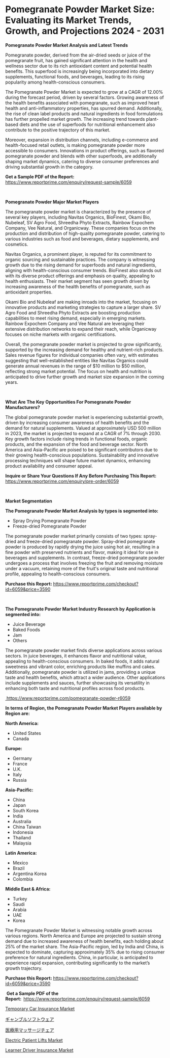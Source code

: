 <p><h1>Pomegranate Powder Market Size: Evaluating its Market Trends, Growth, and Projections 2024 - 2031</h1></p><p><strong>Pomegranate Powder Market Analysis and Latest Trends</strong></p>
<p><p>Pomegranate powder, derived from the air-dried seeds or juice of the pomegranate fruit, has gained significant attention in the health and wellness sector due to its rich antioxidant content and potential health benefits. This superfood is increasingly being incorporated into dietary supplements, functional foods, and beverages, leading to its rising popularity among health-conscious consumers.</p><p>The Pomegranate Powder Market is expected to grow at a CAGR of 12.00% during the forecast period, driven by several factors. Growing awareness of the health benefits associated with pomegranate, such as improved heart health and anti-inflammatory properties, has spurred demand. Additionally, the rise of clean label products and natural ingredients in food formulations has further propelled market growth. The increasing trend towards plant-based diets and the use of superfoods for nutritional enhancement also contribute to the positive trajectory of this market.</p><p>Moreover, expansion in distribution channels, including e-commerce and health-focused retail outlets, is making pomegranate powder more accessible to consumers. Innovations in product offerings, such as flavored pomegranate powder and blends with other superfoods, are additionally shaping market dynamics, catering to diverse consumer preferences and driving substantial growth in the category.</p></p>
<p><strong>Get a Sample PDF of the Report:&nbsp;</strong> <a href="https://www.reportprime.com/enquiry/request-sample/6059">https://www.reportprime.com/enquiry/request-sample/6059</a></p>
<p>&nbsp;</p>
<p><strong>Pomegranate Powder Major Market Players</strong></p>
<p><p>The pomegranate powder market is characterized by the presence of several key players, including Navitas Organics, BioFinest, Okami Bio, Nubeleaf, SV Agro Food, Shreedha Phyto Extracts, Rainbow Expochem Company, Vee Natural, and Organicway. These companies focus on the production and distribution of high-quality pomegranate powder, catering to various industries such as food and beverages, dietary supplements, and cosmetics.</p><p>Navitas Organics, a prominent player, is reputed for its commitment to organic sourcing and sustainable practices. The company is witnessing growth due to the rising demand for superfoods and natural ingredients, aligning with health-conscious consumer trends. BioFinest also stands out with its diverse product offerings and emphasis on quality, appealing to health enthusiasts. Their market segment has seen growth driven by increasing awareness of the health benefits of pomegranate, such as antioxidant properties.</p><p>Okami Bio and Nubeleaf are making inroads into the market, focusing on innovative products and marketing strategies to capture a larger share. SV Agro Food and Shreedha Phyto Extracts are boosting production capabilities to meet rising demand, especially in emerging markets. Rainbow Expochem Company and Vee Natural are leveraging their extensive distribution networks to expand their reach, while Organicway focuses on niche markets with organic certifications.</p><p>Overall, the pomegranate powder market is projected to grow significantly, supported by the increasing demand for healthy and nutrient-rich products. Sales revenue figures for individual companies often vary, with estimates suggesting that well-established entities like Navitas Organics could generate annual revenues in the range of $10 million to $50 million, reflecting strong market potential. The focus on health and nutrition is anticipated to drive further growth and market size expansion in the coming years.</p></p>
<p>&nbsp;</p>
<p><strong>What Are The Key Opportunities For Pomegranate Powder Manufacturers?</strong></p>
<p><p>The global pomegranate powder market is experiencing substantial growth, driven by increasing consumer awareness of health benefits and the demand for natural supplements. Valued at approximately USD 500 million in 2023, the market is projected to expand at a CAGR of 7% through 2030. Key growth factors include rising trends in functional foods, organic products, and the expansion of the food and beverage sector. North America and Asia-Pacific are poised to be significant contributors due to their growing health-conscious populations. Sustainability and innovative processing techniques will shape future market dynamics, enhancing product availability and consumer appeal.</p></p>
<p><strong>Inquire or Share Your Questions If Any Before Purchasing This Report:</strong> <a href="https://www.reportprime.com/enquiry/pre-order/6059">https://www.reportprime.com/enquiry/pre-order/6059</a></p>
<p>&nbsp;</p>
<p><strong>Market Segmentation</strong></p>
<p><strong>The Pomegranate Powder Market Analysis by types is segmented into:</strong></p>
<p><ul><li>Spray Drying Pomegranate Powder</li><li>Freeze-dried Pomegranate Powder</li></ul></p>
<p><p>The pomegranate powder market primarily consists of two types: spray-dried and freeze-dried pomegranate powder. Spray-dried pomegranate powder is produced by rapidly drying the juice using hot air, resulting in a fine powder with preserved nutrients and flavor, making it ideal for use in beverages and supplements. In contrast, freeze-dried pomegranate powder undergoes a process that involves freezing the fruit and removing moisture under a vacuum, retaining more of the fruit's original taste and nutritional profile, appealing to health-conscious consumers.</p></p>
<p><strong>Purchase this Report:&nbsp;</strong><a href="https://www.reportprime.com/checkout?id=6059&price=3590">https://www.reportprime.com/checkout?id=6059&price=3590</a></p>
<p>&nbsp;</p>
<p><strong>The Pomegranate Powder Market Industry Research by Application is segmented into:</strong></p>
<p><ul><li>Juice Beverage</li><li>Baked Foods</li><li>Jam</li><li>Others</li></ul></p>
<p><p>The pomegranate powder market finds diverse applications across various sectors. In juice beverages, it enhances flavor and nutritional value, appealing to health-conscious consumers. In baked foods, it adds natural sweetness and vibrant color, enriching products like muffins and cakes. Additionally, pomegranate powder is utilized in jams, providing a unique taste and health benefits, which attract a wider audience. Other applications include supplements and sauces, further showcasing its versatility in enhancing both taste and nutritional profiles across food products.</p></p>
<p><a href="https://www.reportprime.com/pomegranate-powder-r6059">&nbsp;https://www.reportprime.com/pomegranate-powder-r6059</a></p>
<p><strong>In terms of Region, the Pomegranate Powder Market Players available by Region are:</strong></p>
<p>
    <p> <strong> North America: </strong>
        <ul>
            <li>United States</li>
            <li>Canada</li>
        </ul>
        </p> 
    <p> <strong> Europe: </strong>
        <ul>
            <li>Germany</li>
            <li>France</li>
            <li>U.K.</li>
            <li>Italy</li>
            <li>Russia</li>
        </ul>
        </p> 
    <p> <strong> Asia-Pacific: </strong>
        <ul>
            <li>China</li>
            <li>Japan</li>
            <li>South Korea</li>
            <li>India</li>
            <li>Australia</li>
            <li>China Taiwan</li>
            <li>Indonesia</li>
            <li>Thailand</li>
            <li>Malaysia</li>
        </ul>
        </p> 
    <p> <strong> Latin America: </strong>
        <ul>
            <li>Mexico</li>
            <li>Brazil</li>
            <li>Argentina Korea</li>
            <li>Colombia</li>
        </ul>
        </p> 
    <p> <strong> Middle East & Africa: </strong>
        <ul>
            <li>Turkey</li>
            <li>Saudi</li>
            <li>Arabia</li>
            <li>UAE</li>
            <li>Korea</li>
        </ul>
    </p>
    </p>
<p><p>The Pomegranate Powder Market is witnessing notable growth across various regions. North America and Europe are projected to sustain strong demand due to increased awareness of health benefits, each holding about 25% of the market share. The Asia-Pacific region, led by India and China, is expected to dominate, capturing approximately 35% due to rising consumer preference for natural ingredients. China, in particular, is anticipated to experience rapid expansion, contributing significantly to the market’s growth trajectory.</p></p>
<p><strong>Purchase this Report: </strong><a href="https://www.reportprime.com/checkout?id=6059&price=3590">https://www.reportprime.com/checkout?id=6059&price=3590</a></p>
<p>&nbsp;<strong>Get a Sample PDF of the Report:&nbsp;&nbsp;</strong><a href="https://www.reportprime.com/enquiry/request-sample/6059">https://www.reportprime.com/enquiry/request-sample/6059</a></p>
<p><strong></strong></p>
<p><p><a href="https://www.linkedin.com/pulse/temporary-car-insurance-market-analysis-report-global-insights-u4ksf?trackingId=whNaw9pKRZaYEXmMjqQTJw%3D%3D">Temporary Car Insurance Market</a></p><p><a href="https://medium.com/@manuelmann1976/%E3%82%B0%E3%83%AD%E3%83%BC%E3%83%90%E3%83%AB%E3%82%AE%E3%83%A3%E3%83%B3%E3%83%96%E3%83%AB%E3%82%BD%E3%83%95%E3%83%88%E3%82%A6%E3%82%A7%E3%82%A2%E6%A5%AD%E7%95%8C-%E3%82%BF%E3%82%A4%E3%83%97-%E3%82%A2%E3%83%97%E3%83%AA%E3%82%B1%E3%83%BC%E3%82%B7%E3%83%A7%E3%83%B3-%E5%B8%82%E5%A0%B4%E3%83%97%E3%83%AC%E3%82%A4%E3%83%A4%E3%83%BC-%E5%9C%B0%E5%9F%9F%E5%88%A5%E6%88%90%E9%95%B7%E5%88%86%E6%9E%90-%E3%81%8A%E3%82%88%E3%81%B3%E5%B0%86%E6%9D%A5%E3%82%B7%E3%83%8A%E3%83%AA%E3%82%AA-2024%E5%B9%B4-2031%E5%B9%B4-b121e79d63b8">ギャンブルソフトウェア</a></p><p><a href="https://medium.com/@manuelmann1976/%E3%82%B0%E3%83%AD%E3%83%BC%E3%83%90%E3%83%AB%E5%8C%BB%E7%99%82%E3%83%9E%E3%83%83%E3%82%B5%E3%83%BC%E3%82%B8%E3%83%81%E3%82%A7%E3%82%A2%E5%B8%82%E5%A0%B4%E5%88%86%E6%9E%90-%E3%83%88%E3%83%AC%E3%83%B3%E3%83%89-%E4%BA%88%E6%B8%AC-%E3%81%8A%E3%82%88%E3%81%B3%E6%88%90%E9%95%B7%E6%A9%9F%E4%BC%9A-2024%E5%B9%B4-2031%E5%B9%B4-%E3%81%AE107%E3%83%9A%E3%83%BC%E3%82%B8%E3%81%AE%E5%A0%B1%E5%91%8A%E6%9B%B8-fe9f5753480f">医療用マッサージチェア</a></p><p><a href="https://medium.com/@max.sanderson5645/electric-patient-lifts-market-size-by-type-slings-type-ceiling-hoists-other-by-product-18d63312e545?postPublishedType=initial">Electric Patient Lifts Market</a></p><p><a href="https://www.linkedin.com/pulse/analyzing-learner-driver-insurance-market-dynamics-growth-drivers-luc9f?trackingId=Bg%2Bylc0eSgez7OZiBZYjGQ%3D%3D">Learner Driver Insurance Market</a></p></p>